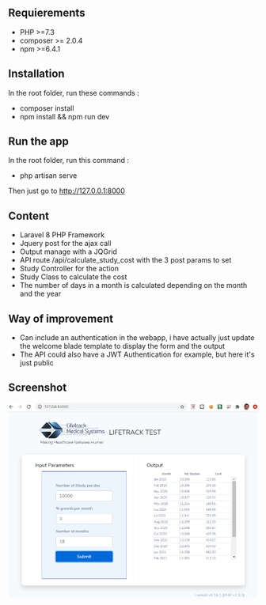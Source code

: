 ## Requierements

- PHP >=7.3
- composer >= 2.0.4
- npm >=6.4.1

## Installation

In the root folder, run these commands :

- composer install
- npm install && npm run dev

## Run the app 

In the root folder, run this command :

- php artisan serve

Then just go to http://127.0.0.1:8000

## Content

- Laravel 8 PHP Framework
- Jquery post for the ajax call
- Output manage with a JQGrid
- API route /api/calculate_study_cost with the 3 post params to set
- Study Controller for the action
- Study Class to calculate the cost
- The number of days in a month is calculated depending on the month and the year

## Way of improvement

- Can include an authentication in the webapp, i have actually just update the welcome blade template to display the form and the output
- The API could also have a JWT Authentication for example, but here it's just public

## Screenshot

![alt text](https://raw.githubusercontent.com/jcduhail/lifetrack/main/public/screen.png)
